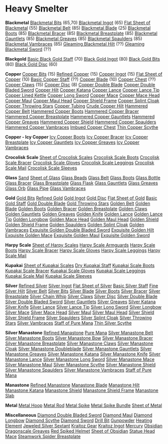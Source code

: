 <!-- TITLE: Smithing -->
<!-- SUBTITLE: The refinement of ores, metals, and glasses -->

# Heavy Smelter
**Blackmetal**
[Blackmetal Bits](blackmetal-bits) (65,70)
[Blackmetal Ingot](blackmetal-ingot) (65)
[Flat Sheet of Blackmetal](flat-sheet-of-blackmetal) (55)
[Blackmetal Belt](blackmetal-belt) (85)
[Blackmetal Blade](blackmetal-blade) (25)
[Blackmetal Boots](blackmetal-boots) (85)
[Blackmetal Bracer](blackmetal-bracer) (85)
[Blackmetal Breastplate](blackmetal-breastplate) (85)
[Blackmetal Gauntlets](blackmetal-gauntlets) (85)
[Blackmetal Greaves](blackmetal-greaves) (85)
[Blackmetal Spaulders](blackmetal-spaulders) (85)
[Blackmetal Vambraces](blackmetal-vambraces) (85)
[Gleaming Blackmetal Hilt](gleaming-blackmetal-hilt) (??)
[Gleaming Blackmetal Sword](gleaming-blackmetal-sword) (??)

**Blackgold**
[Basic Black Gold Staff](basic-black-gold-staff) (70)
[Black Gold Ingot](black-gold-ingot) (80)
[Black Gold Bits](black-gold-bits) (80)
[Black Gold Disc](black-gold-disc) (60)

**Copper**
[Copper Bits](copper-bits) (15)
[Refined Copper](refined-copper) (15)
[Copper Ingot](copper-ingot) (15)
[Flat Sheet of Copper](flat-sheet-of-copper) (10)
[Basic Copper Staff](basic-copper-staff) (??)
[Copper Blade](copper-blade) (10)
[Copper Chest](copper-chest) (??)
[Copper Claws](copper-claws) (15)
[Copper Disc](copper-disc) (8)
[Copper Double Blade](copper-double-blade)
[Copper Double Bladed Sword](copper-double-bladed-sword)
[Copper Hilt](copper-hilt)
[Copper Katana](copper-katana)
[Copper Lance](copper-lance)
[Copper Lance Tip](copper-lance-tip)
[Copper Lined Kettle](copper-lined-kettle)
[Copper Long Sword](copper-long-sword)
[Copper Mace](copper-mace)
[Copper Mace Head](copper-mace-head)
[Copper Maul](copper-maul)
[Copper Maul Head](copper-maul-head)
[Copper Shield Frame](copper-shield-frame)
[Copper Splint Cloak](copper-splint-cloak)
[Copper Throwing Stars](copper-throwing-stars)
[Copper Tubing](copper-tubing)
[Crude Copper Hilt](crude-copper-hilt)
[Hammered Copper Belt](hammered-copper-belt)
[Hammered Copper Boots](hammered-copper-boots)
[Hammered Copper Bracer](hammered-copper-bracer)
[Hammered Copper Breastplate](hammered-copper-breastplate)
[Hammered Copper Gauntlets](hammered-copper-gauntlets)
[Hammered Copper Greaves](hammered-copper-greaves)
[Hammered Copper Shield](hammered-copper-shield)
[Hammered Copper Spaulders](hammered-copper-spaulders)
[Hammered Copper Vambraces](hammered-copper-vambraces)
[Imbued Copper Chest](imbued-copper-chest)
[Thin Copper Scythe](thin-copper-scythe)

**Copper - Icy Copper**
[Icy Copper Boots](icy-copper-boots)
[Icy Copper Bracer](icy-copper-bracer)
[Icy Copper Breastplate](icy-copper-breastplate)
[Icy Copper Gauntlets](icy-copper-gauntlets)
[Icy Copper Greaves](icy-copper-greaves)
[Icy Copper Vambraces](icy-copper-vambraces)

**Crocolisk Scale**
[Sheet of Crocolisk Scales](sheet-of-crocolisk-scales)
[Crocolisk Scale Boots](crocolisk-scale-boots)
[Crocolisk Scale Bracer](crocolisk-scale-bracer)
[Crocolisk Scale Gloves](crocolisk-scale-gloves)
[Crocolisk Scale Leggings](crocolisk-scale-leggings)
[Crocolisk Scale Mail](crocolisk-scale-mail)
[Crocolisk Scale Sleeves](crocolisk-scale-sleeves)

**Glass**
[Sand](sand)
[Sheet of Glass](sheet-of-glass)
[Glass Beads](glass-beads)
[Glass Belt](glass-belt)
[Glass Boots](glass-boots)
[Glass Bottle](glass-bottle)
[Glass Bracer](glass-bracer)
[Glass Breastplate](glass-breastplate)
[Glass Flask](glass-flask)
[Glass Gauntlets](glass-gauntlets)
[Glass Greaves](glass-greaves)
[Glass Orb](glass-orb)
[Glass Pipe](glass-pipe)
[Glass Vambraces](glass-vambraces)

**Gold**
[Gold Bits](gold-bits)
[Refined Gold](refined-gold)
[Gold Ingot](gold-ingot)
[Gold Disc](gold-disc)
[Flat Sheet of Gold](flat-sheet-of-gold)
[Basic Gold Staff](basic-gold-staff)
[Gold Double Blade](gold-double-blade)
[Gold Throwing Stars](gold-throwing-stars)
[Golden Belt](golden-belt)
[Golden Blade](golden-blade)
[Golden Boots](golden-boots)
[Golden Bracer](golden-bracer)
[Golden Breastplate](golden-breastplate)
[Golden Claws](golden-claws)
[Golden Gauntlets](golden-gauntlets)
[Golden Greaves](golden-greaves)
[Golden Knife](golden-knife)
[Golden Lance](golden-lance)
[Golden Lance Tip](golden-lance-tip)
[Golden Longbow](golden-longbow)
[Golden Mace Head](golden-mace-head)
[Golden Maul Head](golden-maul-head)
[Golden Shield](golden-shield)
[Golden Shield Frame](golden-shield-frame)
[Golden Spaulders](golden-spaulders)
[Golden Splint Cloak](golden-splint-cloak)
[Golden Vambraces](golden-vambraces)
[Exquisite Golden Double Bladed Sword](exquisite-golden-double-bladed-sword)
[Exquisite Golden Hilt](exquisite-golden-hilt)
[Exquisite Golden Mace](exquisite-golden-mace)
[Exquisite Golden Maul](exquisite-golden-maul)
[Exquisite Golden Sword](exquisite-golden-sword)

**Harpy Scale**
[Sheet of Harpy Scales](sheet-of-harpy-scales)
[Harpy Scale Armguards](harpy-scale-armguards)
[Harpy Scale Boots](harpy-scale-boots)
[Harpy Scale Bracer](harpy-scale-bracer)
[Harpy Scale Gloves](harpy-scale-gloves)
[Harpy Scale Leggings](harpy-scale-leggings)
[Harpy Scale Mail](harpy-scale-mail)

**Kupakai**
[Sheet of Kupakai Scales](sheet-of-kupakai-scales)
[Dry Kupakai Staff](dry-kupakai-staff)
[Kupakai Scale Boots](kupakai-scale-boots)
[Kupakai Scale Bracer](kupakai-scale-bracer)
[Kupakai Scale Gloves](kupakai-scale-gloves)
[Kupakai Scale Leggings](kupakai-scale-leggings)
[Kupakai Scale Mail](kupakai-scale-mail)
[Kupakai Scale Sleeves](kupakai-scale-sleeves)

**Silver**
[Refined Silver](refined-silver)
[Silver Ingot](silver-ingot)
[Flat Sheet of Silver](flat-sheet-of-silver)
[Basic Silver Staff](basic-silver-staff)
[Fine Silver Hilt](fine-silver-hilt)
[Silver Belt](silver-belt)
[Silver Bits](silver-bits)
[Silver Blade](silver-blade)
[Silver Boots](silver-boots)
[Silver Bracer](silver-bracer)
[Silver Breastplate](silver-breastplate)
[Silver Chain Whip](silver-chain-whip)
[Silver Claws](silver-claws)
[Silver Disc](silver-disc)
[Silver Double Blade](silver-double-blade)
[Silver Double Bladed Sword](silver-double-bladed-sword)
[Silver Gauntlets](silver-gauntlets)
[Silver Greaves](silver-greaves)
[Silver Katana](silver-katana)
[Silver Knife](silver-knife)
[Silver Lance](silver-lance)
[Silver Lance Tip](silver-lance-tip)
[Silver Long Sword](silver-long-sword)
[Silver Longbow](silver-longbow)
[Silver Mace](silver-mace)
[Silver Mace Head](silver-mace-head)
[Silver Maul](silver-maul)
[Silver Maul Head](silver-maul-head)
[Silver Shield](silver-shield)
[Silver Shield Frame](silver-shield-frame)
[Silver Spaulders](silver-spaulders)
[Silver Splint Cloak](silver-splint-cloak)
[Silver Throwing Stars](silver-throwing-stars)
[Silver Vambraces](silver-vambraces)
[Staff of Pure Mana](staff-of-pure-mana)
[Thin Silver Scythe](thin-silver-scythe)

**Silver Manastone**
[Refined Manastone](refined-manastone)
[Pure Mana](pure-mana)
[Silver Manastone Belt](silver-manastone-belt)
[Silver Manastone Boots](silver-manastone-boots)
[Silver Manastone Bow](silver-manastone-bow)
[Silver Manastone Bracer](silver-manastone-bracer)
[Silver Manastone Breastplate](silver-manastone-breastplate)
[Silver Manastone Claws](silver-manastone-claws)
[Silver Manastone Cloak](silver-manastone-cloak)
[Silver Manastone Doubleblade](silver-manastone-doubleblade)
[Silver Manastone Gauntlets](silver-manastone-gauntlets)
[Silver Manastone Greaves](silver-manastone-greaves)
[Silver Manastone Katana](silver-manastone-katana)
[Silver Manastone Knife](silver-manastone-knife)
[Silver Manastone Lance](silver-manastone-lance)
[Silver Manastone Long Sword](silver-manastone-long-sword)
[Silver Manastone Mace](silver-manastone-mace)
[Silver Manastone Maul](silver-manastone-maul)
[Silver Manastone Scythe](silver-manastone-scythe)
[Silver Manastone Shield](silver-manastone-shield)
[Silver Manastone Spaulders](silver-manastone-spaulders)
[Silver Manastone Vambraces](silver-manastone-vambraces)
[Staff of Pure Mana](staff-of-pure-mana)

**Manastone**
[Refined Manastone](refined-manastone)
[Manastone Blade](manastone-blade)
[Manastone Hilt](manastone-hilt)
[Manastone Katana](manastone-katana)
[Manastone Shield](manastone-shield)
[Manastone Shield Frame](manastone-shield-frame)
[Manastone Slab](manastone-slab)

**Metal**
[Metal Hoop](metal-hoop)
[Metal Rod](metal-rod)
[Metal Spike](metal-spike)
[Metal Spike Bundle](metal-spike-bundle)
[Sheet of Metal](sheet-of-metal)

**Miscellaneous**
[Diamond Double Bladed Sword](diamond-double-bladed-sword)
[Diamond Maul](diamond-maul)
[Diamond Longbow](diamond-longbow)
[Diamond Scythe](diamond-scythe)
[Diamond Sword](diamond-sword)
[Drill Bit](drill-bit)
[Gunpowder](gunpowder)
[Heating Element](heating-element)
[Jeweled Silver Sextant](jeweled-silver-sextant)
[Kraitoz Gear](kraitoz-gear)
[Kraitoz Ingot](kraitoz-ingot)
[Mercury](mercury)
[Obsidian Dragonscale Greaves](obsidian-dragonscale-greaves)
[Red Spiked Helmet](red-spiked-helmet)
[Sheet of Obsidian](sheet-of-obsidian)
[Statue Head Mace](statue-head-mace)
[Steamwork Spider Breastplate](steamwork-spider-breastplate)







